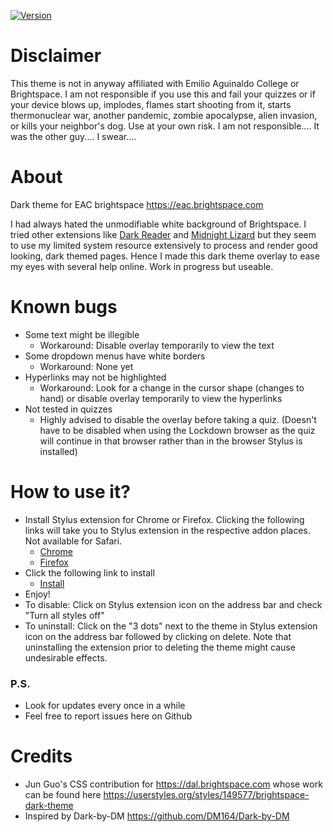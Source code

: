 [![Version](https://img.shields.io/github/tag/TheMadRuffian/EACbrightspaceDARK.svg?label=version)](https://github.com/TheMadRuffian/EACbrightspaceDARK/releases/tag/v1.0.10)

# Disclaimer
This theme is not in anyway affiliated with Emilio Aguinaldo College or Brightspace. I am not responsible if you use this and fail your quizzes or if your device blows up, implodes, flames start shooting from it, starts thermonuclear war, another pandemic, zombie apocalypse, alien invasion, or kills your neighbor's dog. Use at your own risk. I am not responsible.... It was the other guy.... I swear....

# About
Dark theme for EAC brightspace https://eac.brightspace.com

I had always hated the unmodifiable white background of Brightspace. I tried other extensions like [Dark Reader](https://github.com/darkreader/darkreader) and [Midnight Lizard](https://github.com/Midnight-Lizard/Midnight-Lizard) but they seem to use my limited system resource extensively to process and render good looking, dark themed pages. Hence I made this dark theme overlay to ease my eyes with several help online. Work in progress but useable. 

# Known bugs
* Some text might be illegible
  * Workaround: Disable overlay temporarily to view the text
* Some dropdown menus have white borders
  * Workaround: None yet
* Hyperlinks may not be highlighted
  * Workaround: Look for a change in the cursor shape (changes to hand) or disable overlay temporarily to view the hyperlinks
* Not tested in quizzes 
  * Highly advised to disable the overlay before taking a quiz. (Doesn't have to be disabled when using the Lockdown browser as the quiz will continue in that browser rather than in the browser Stylus is installed)

# How to use it?
* Install Stylus extension for Chrome or Firefox. Clicking the following links will take you to Stylus extension in the respective addon places. Not available for Safari.
  * [Chrome](https://chrome.google.com/webstore/detail/stylus/clngdbkpkpeebahjckkjfobafhncgmne)
  * [Firefox](https://addons.mozilla.org/en-US/firefox/addon/styl-us/?utm_source=addons.mozilla.org&utm_medium=referral&utm_content=search)
* Click the following link to install 
  * [Install](https://raw.githubusercontent.com/TheMadRuffian/EACbrightspaceDARK/main/brightspaceDARK.user.css)
* Enjoy!
* To disable: Click on Stylus extension icon on the address bar and check "Turn all styles off" 
* To uninstall: Click on the "3 dots" next to the theme in Stylus extension icon on the address bar followed by clicking on delete. Note that uninstalling the extension prior to deleting the theme might cause undesirable effects.

### P.S.
* Look for updates every once in a while
* Feel free to report issues here on Github

# Credits
* Jun Guo's CSS contribution for https://dal.brightspace.com whose work can be found here https://userstyles.org/styles/149577/brightspace-dark-theme 
* Inspired by Dark-by-DM https://github.com/DM164/Dark-by-DM
